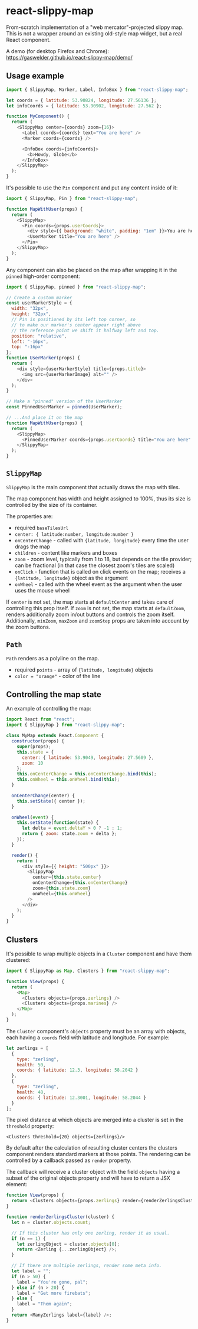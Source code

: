 # react-slippy-map

From-scratch implementation of a "web mercator"-projected slippy map. This is
not a wrapper around an existing old-style map widget, but a real React
component.

A demo (for desktop Firefox and Chrome): https://gaswelder.github.io/react-slippy-map/demo/

## Usage example

```js
import { SlippyMap, Marker, Label, InfoBox } from "react-slippy-map";

let coords = { latitude: 53.90824, longitude: 27.56136 };
let infoCoords = { latitude: 53.90902, longitude: 27.562 };

function MyComponent() {
  return (
    <SlippyMap center={coords} zoom={16}>
      <Label coords={coords} text="You are here" />
      <Marker coords={coords} />

      <InfoBox coords={infoCoords}>
        <b>Howdy, Globe</b>
      </InfoBox>
    </SlippyMap>
  );
}
```

It's possible to use the `Pin` component and put any content
inside of it:

```js
import { SlippyMap, Pin } from "react-slippy-map";

function MapWithUser(props) {
  return (
    <SlippyMap>
      <Pin coords={props.userCoords}>
        <div style={{ background: "white", padding: "1em" }}>You are here</div>
        <UserMarker title="You are here" />
      </Pin>
    </SlippyMap>
  );
}
```

Any component can also be placed on the map after wrapping it in the `pinned` high-order component:

```js
import { SlippyMap, pinned } from "react-slippy-map";

// Create a custom marker
const userMarkerStyle = {
  width: "32px",
  height: "32px",
  // Pin is positioned by its left top corner, so
  // to make our marker's center appear right above
  // the reference point we shift it halfway left and top.
  position: "relative",
  left: "-16px",
  top: "-16px"
};
function UserMarker(props) {
  return (
    <div style={userMarkerStyle} title={props.title}>
      <img src={userMarkerImage} alt="" />
    </div>
  );
}

// Make a "pinned" version of the UserMarker
const PinnedUserMarker = pinned(UserMarker);

// ...And place it on the map
function MapWithUser(props) {
  return (
    <SlippyMap>
      <PinnedUserMarker coords={props.userCoords} title="You are here" />
    </SlippyMap>
  );
}
```

## `SlippyMap`

`SlippyMap` is the main component that actually draws the map with tiles.

The map component has width and height assigned to 100%, thus its size is
controlled by the size of its container.

The properties are:

- required `baseTilesUrl`
- `center: { latitude:number, longitude:number }`
- `onCenterChange` - called with `{latitude, longitude}` every time the user drags the map
- `children` - content like markers and boxes
- `zoom` - zoom level, typically from 1 to 18, but depends on the tile provider; can be fractional (in that case the closest zoom's tiles are scaled)
- `onClick` - function that is called on click events on the map; receives a `{latitude, longitude}` object as the argument
- `onWheel` - called with the wheel event as the argument when the user uses the mouse wheel

If `center` is not set, the map starts at `defaultCenter` and takes care of controlling this prop itself.
If `zoom` is not set, the map starts at `defaultZoom`, renders additionally zoom in/out buttons and controls the zoom itself.
Additionally, `minZoom`, `maxZoom` and `zoomStep` props are taken into account by the zoom buttons.

## `Path`

`Path` renders as a polyline on the map.

- required `points` - array of `{latitude, longitude}` objects
- `color = "orange"` - color of the line

## Controlling the map state

An example of controlling the map:

```js
import React from "react";
import { SlippyMap } from "react-slippy-map";

class MyMap extends React.Component {
  constructor(props) {
    super(props);
    this.state = {
      center: { latitude: 53.9049, longitude: 27.5609 },
      zoom: 10
    };
    this.onCenterChange = this.onCenterChange.bind(this);
    this.onWheel = this.onWheel.bind(this);
  }

  onCenterChange(center) {
    this.setState({ center });
  }

  onWheel(event) {
    this.setState(function(state) {
      let delta = event.deltaY > 0 ? -1 : 1;
      return { zoom: state.zoom + delta };
    });
  }

  render() {
    return (
      <div style={{ height: "500px" }}>
        <SlippyMap
          center={this.state.center}
          onCenterChange={this.onCenterChange}
          zoom={this.state.zoom}
          onWheel={this.onWheel}
        />
      </div>
    );
  }
}
```

## Clusters

It's possible to wrap multiple objects in a `Cluster` component and have them
clustered:

```js
import { SlippyMap as Map, Clusters } from "react-slippy-map";

function View(props) {
  return (
    <Map>
      <Clusters objects={props.zerlings} />
      <Clusters objects={props.marines} />
    </Map>
  );
}
```

The `Cluster` component's `objects` property must be an array with objects,
each having a `coords` field with latitude and longitude. For example:

```js
let zerlings = [
  {
    type: "zerling",
    health: 50,
    coords: { latitude: 12.3, longitude: 58.2042 }
  },
  {
    type: "zerling",
    health: 48,
    coords: { latitude: 12.3001, longitude: 58.2044 }
  }
];
```

The pixel distance at which objects are merged into a cluster is set in the
`threshold` property:

    <Clusters threshold={20} objects={zerlings}/>

By default after the calculation of resulting cluster centers the clusters
component renders standard markers at those points. The rendering can be
controlled by a callback passed as `render` property.

The callback will receive a cluster object with the field `objects` having a
subset of the original objects property and will have to return a JSX element:

```js
function View(props) {
  return <Clusters objects={props.zerlings} render={renderZerlingsCluster} />;
}

function renderZerlingsCluster(cluster) {
  let n = cluster.objects.count;

  // If this cluster has only one zerling, render it as usual.
  if (n == 1) {
    let zerlingObject = cluster.objects[0];
    return <Zerling {...zerlingObject} />;
  }

  // If there are multiple zerlings, render some meta info.
  let label = "";
  if (n > 50) {
    label = "You're gone, pal";
  } else if (n > 20) {
    label = "Get more firebats";
  } else {
    label = "Them again";
  }
  return <ManyZerlings label={label} />;
}
```
